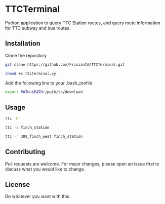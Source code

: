 # TTCTerminal

Python application to query TTC Station routes, and query route information for TTC subway and bus routes. 

## Installation

Clone the repository

```bash
git clone https://github.com/FrisianCA/TTCTerminal.git

chmod +x ttcterminal.py
```
Add the following line to your .bash_profile

```bash
export PATH=$PATH:/path/to/download
```

## Usage 

```bash
ttc -h
```

```bash
ttc -s finch_station
```

```bash
ttc -r 309_finch_west finch_station 
```

## Contributing
Pull requests are welcome. For major changes, please open an issue first to discuss what you would like to change.


## License
Do whatever you want with this.
